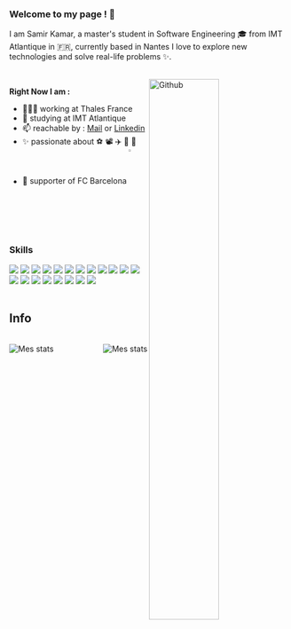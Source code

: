 ### Welcome to my page ! 👋
I am Samir Kamar, a master's student in Software Engineering 🎓 from IMT Atlantique in 🇫🇷, currently based in Nantes I love to explore new technologies and solve real-life problems ✨.

<br/> 
<img width="50%" align="right" alt="Github" src="https://raw.githubusercontent.com/onimur/.github/master/.resources/git-header.svg" />
 
**Right Now I am :**

- 👨🏽‍💻  working at Thales France
- 🌱  studying at IMT Atlantique
- 📫 reachable by : [Mail](mailto:k-samir@live) or [Linkedin](https://www.linkedin.com/in/samir-kamar-3519881a2/) 
- ✨ passionate about ⚽ 📽️ ✈️ 🚀 🥊
- 👏 supporter of FC Barcelona <img align="center" width="3%" src="https://icons.iconarchive.com/icons/giannis-zographos/spanish-football-club/256/FC-Barcelona-icon.png">

<br/>


### Skills
<div>
<img src="https://img.shields.io/badge/angular-%23DD0031.svg?style=for-the-badge&logo=angular&logoColor=white"/>
<img src="https://img.shields.io/badge/.NET-5C2D91?style=for-the-badge&logo=.net&logoColor=white"/>
<img src="https://img.shields.io/badge/c%23-%23239120.svg?style=for-the-badge&logo=c-sharp&logoColor=white"/>
<img src="https://img.shields.io/badge/node.js-6DA55F?style=for-the-badge&logo=node.js&logoColor=white"/>
<img src="https://img.shields.io/badge/javascript%20-%23323330.svg?&style=for-the-badge&logo=javascript&logoColor=%23F7DF1E"/>
<img src="https://img.shields.io/badge/typescript-%23007ACC.svg?style=for-the-badge&logo=typescript&logoColor=white"/>    
<img src="https://img.shields.io/badge/html5%20-%23E34F26.svg?&style=for-the-badge&logo=html5&logoColor=white"/>
<img src="https://img.shields.io/badge/css3%20-%231572B6.svg?&style=for-the-badge&logo=css3&logoColor=white"/>
<img src="https://img.shields.io/badge/java-%23ED8B00.svg?&style=for-the-badge&logo=java&logoColor=white"/>
<img src="https://img.shields.io/badge/php-%23777BB4.svg?&style=for-the-badge&logo=php&logoColor=white"/>
<img src="https://img.shields.io/badge/spring-%236DB33F.svg?style=for-the-badge&logo=spring&logoColor=white"/>    
<img src="https://img.shields.io/badge/git%20-%23F05033.svg?&style=for-the-badge&logo=git&logoColor=white"/>
<img src="https://img.shields.io/badge/github%20-%23121011.svg?&style=for-the-badge&logo=github&logoColor=white"/>
<img src="https://img.shields.io/badge/gitlab-%23181717.svg?style=for-the-badge&logo=gitlab&logoColor=white"/>     
<img src="https://img.shields.io/badge/redis-%23DD0031.svg?style=for-the-badge&logo=redis&logoColor=white"/>
<img src="https://img.shields.io/badge/mysql-%2300f.svg?style=for-the-badge&logo=mysql&logoColor=white"/>
<img src="https://img.shields.io/badge/react-%2320232a.svg?style=for-the-badge&logo=react&logoColor=%2361DAFB"/>
<img src="https://img.shields.io/badge/go-%2300ADD8.svg?style=for-the-badge&logo=go&logoColor=white"/>
<img src="https://img.shields.io/badge/Linux-FCC624?style=for-the-badge&logo=linux&logoColor=black"/>
<img src="https://img.shields.io/badge/Windows-0078D6?style=for-the-badge&logo=windows&logoColor=white"/>

</div>

<br/>

## Info

<br/>
<div>
  <img align="left" alt="Mes stats" src="https://github-readme-stats.vercel.app/api/top-langs/?username=k-samir&langs_count=5&layout=compact" />
  <img align="right" alt="Mes stats" src="https://github-readme-stats.vercel.app/api?username=k-samir&show_icons=true&hide_border=true" />
</div>
<br/>



